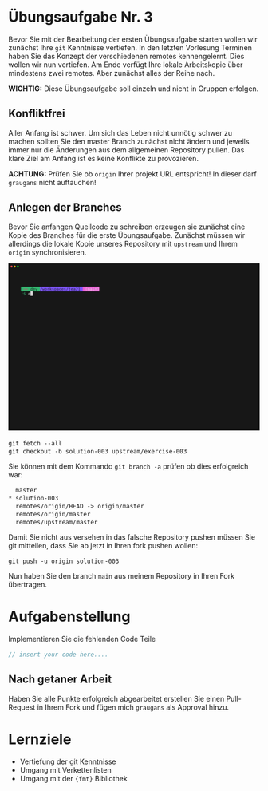 # Übungsaufgabe Nr. 3

Bevor Sie mit der Bearbeitung der ersten Übungsaufgabe starten wollen wir zunächst Ihre ``git`` Kenntnisse vertiefen. In den letzten Vorlesung Terminen haben Sie das Konzept der verschiedenen remotes kennengelernt. Dies wollen wir nun vertiefen. Am Ende verfügt Ihre lokale Arbeitskopie über mindestens zwei remotes. Aber zunächst alles der Reihe nach.

**WICHTIG:** Diese Übungsaufgabe soll einzeln und nicht in Gruppen erfolgen.

## Konfliktfrei

Aller Anfang ist schwer. Um sich das Leben nicht unnötig schwer zu machen sollten Sie den master Branch zunächst nicht ändern und jeweils immer nur die Änderungen aus dem allgemeinen Repository pullen. Das klare Ziel am Anfang ist es keine Konflikte zu provozieren.


**ACHTUNG:** Prüfen Sie ob ``origin`` Ihrer projekt URL entspricht! In dieser darf ``graugans`` nicht auftauchen!


## Anlegen der Branches

Bevor Sie anfangen Quellcode zu schreiben erzeugen sie zunächst eine Kopie des Branches für die erste Übungsaufgabe. Zunächst müssen wir allerdings die lokale Kopie unseres Repository mit `upstream` und Ihrem `origin` synchronisieren.  


![image](/doc/exercise-003.gif)

```
git fetch --all
git checkout -b solution-003 upstream/exercise-003
```

Sie können mit dem Kommando ``git branch -a`` prüfen ob dies erfolgreich war:

```
  master
* solution-003
  remotes/origin/HEAD -> origin/master
  remotes/origin/master
  remotes/upstream/master
```
Damit Sie nicht aus versehen in das falsche Repository pushen müssen Sie git mitteilen, dass Sie ab jetzt in Ihren fork pushen wollen:

```
git push -u origin solution-003
```

Nun haben Sie den branch `main` aus meinem Repository in Ihren Fork übertragen.

# Aufgabenstellung

Implementieren Sie die fehlenden Code Teile

```cpp
// insert your code here....
```

## Nach getaner Arbeit

Haben Sie alle Punkte erfolgreich abgearbeitet erstellen Sie einen Pull-Request in Ihrem Fork und fügen mich ``graugans`` als Approval hinzu.

# Lernziele

- Vertiefung der git Kenntnisse
- Umgang mit Verkettenlisten
- Umgang mit der ``{fmt}`` Bibliothek
